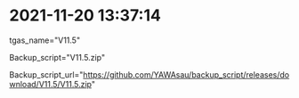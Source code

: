# 2021-11-20 13:37:14

tgas_name="V11.5"

Backup_script="V11.5.zip"

Backup_script_url="https://github.com/YAWAsau/backup_script/releases/download/V11.5/V11.5.zip"

